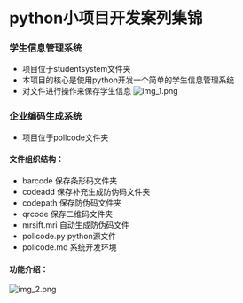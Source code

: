 # python小项目开发案列集锦
### 学生信息管理系统  
- 项目位于studentsystem文件夹
- 本项目的核心是使用python开发一个简单的学生信息管理系统
- 对文件进行操作来保存学生信息
![img_1.png](img_1.png)

### 企业编码生成系统  
- 项目位于pollcode文件夹
#### 文件组织结构：
- barcode 保存条形码文件夹
- codeadd 保存补充生成防伪码文件夹
- codepath 保存防伪码文件夹
- qrcode 保存二维码文件夹
- mrsift.mri 自动生成防伪码文件
- pollcode.py python源文件
- pollcode.md 系统开发环境
#### 功能介绍：
![img_2.png](img_2.png)

